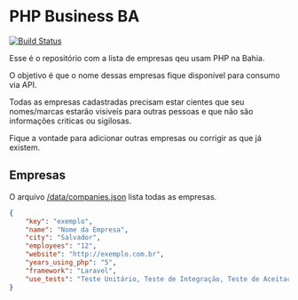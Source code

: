 # PHP Business BA

[![Build Status](https://travis-ci.org/phpba/php-business-ba.svg?branch=gh-pages)](https://travis-ci.org/phpba/php-business-ba)

Esse é o repositório com a lista de empresas qeu usam PHP na Bahia.

O objetivo é que o nome dessas empresas fique disponível para consumo via API.

Todas as empresas cadastradas precisam estar cientes que seu nomes/marcas estarão visiveís para outras pessoas e que não são informações criticas ou sigilosas.

Fique a vontade para adicionar outras empresas ou corrigir as que já existem.


## Empresas

O arquivo [/data/companies.json](https://github.com/phpba/php-business-ba/data/companies.json) lista todas as empresas.

```json
{
    "key": "exemplo",
    "name": "Nome da Empresa",
    "city": "Salvador",
    "employees": "12",
    "website": "http://exemplo.com.br",
    "years_using_php": "5",
    "framework": "Laravel",
    "use_tests": "Teste Unitário, Teste de Integração, Teste de Aceitação"
}
```
